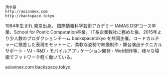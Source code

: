 	清水基
	http://aoiannex.com
	http://backspace.tokyo


1984年生まれ 東京出身。
国際情報科学芸術アカデミー IAMAS DSPコース卒業、School for Poetic Computation卒業。
IT系企業数社に務めた後、2015年より少人数のプロダクションチーム backspacetokyo を共同主催。コードカルチャーに根差した表現をモットーに、柔軟な姿勢で映像制作・舞台演出テクニカルサポート・VJ・R&D・モバイルアプリケーション開発・Web制作等、様々な場面でフットワーク軽く働いている。

aoiannex.com
backspace.tokyo
